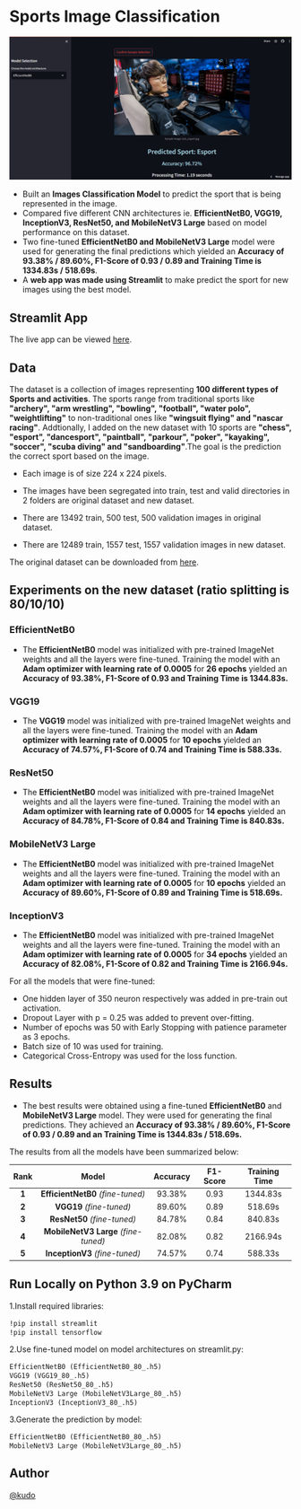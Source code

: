 # Sports Image Classification 
![GUI](GUI.jpg)
- Built an **Images Classification Model** to predict the sport that is being represented in the image.
- Compared five different CNN architectures ie. **EfficientNetB0, VGG19, InceptionV3, ResNet50, and MobileNetV3 Large** based on model performance on this dataset.
- Two fine-tuned **EfficientNetB0 and MobileNetV3 Large** model were used for generating the final predictions which yielded an **Accuracy of 93.38% / 89.60%, F1-Score of 0.93 / 0.89 and Training Time is 1334.83s / 518.69s**.
- A **web app was made using Streamlit** to make predict the sport for new images using the best model.
## Streamlit App
The live app can be viewed [here](https://sportsimageclassifier.streamlit.app/).
## Data
The dataset is a collection of images representing **100 different types of Sports and activities**. The sports range from traditional sports like **"archery", "arm wrestling", "bowling", "football", "water polo", "weightlifting"** to non-traditional ones like **"wingsuit flying" and "nascar racing"**. Addtionally, I added on the new dataset with 10 sports are **"chess", "esport", "dancesport", "paintball", "parkour", "poker", "kayaking", "soccer", "scuba diving" and "sandboarding"**.The goal is the prediction the correct sport based on the image.
- Each image is of size 224 x 224 pixels.


- The images have been segregated into train, test and valid directories in 2 folders are original dataset and new dataset.


- There are 13492 train, 500 test, 500 validation images in original dataset.


- There are 12489 train, 1557 test, 1557 validation images in new dataset.


The original dataset can be downloaded from [here](https://www.kaggle.com/datasets/gpiosenka/sports-classification).
## Experiments on the new dataset (ratio splitting is 80/10/10)
### EfficientNetB0
- The **EfficientNetB0** model was initialized with pre-trained ImageNet weights and all the layers were fine-tuned. Training the model with an **Adam optimizer with learning rate of 0.0005** for **26 epochs** yielded an **Accuracy of 93.38%, F1-Score of 0.93 and Training Time is 1344.83s.**
### VGG19
- The **VGG19** model was initialized with pre-trained ImageNet weights and all the layers were fine-tuned. Training the model with an **Adam optimizer with learning rate of 0.0005** for **10 epochs** yielded an **Accuracy of 74.57%, F1-Score of 0.74 and Training Time is 588.33s.**
### ResNet50
- The **EfficientNetB0** model was initialized with pre-trained ImageNet weights and all the layers were fine-tuned. Training the model with an **Adam optimizer with learning rate of 0.0005** for **14 epochs** yielded an **Accuracy of 84.78%, F1-Score of 0.84 and Training Time is 840.83s.**
### MobileNetV3 Large
- The **EfficientNetB0** model was initialized with pre-trained ImageNet weights and all the layers were fine-tuned. Training the model with an **Adam optimizer with learning rate of 0.0005** for **10 epochs** yielded an **Accuracy of 89.60%, F1-Score of 0.89 and Training Time is 518.69s.**
### InceptionV3
- The **EfficientNetB0** model was initialized with pre-trained ImageNet weights and all the layers were fine-tuned. Training the model with an **Adam optimizer with learning rate of 0.0005** for **34 epochs** yielded an **Accuracy of 82.08%, F1-Score of 0.82 and Training Time is 2166.94s.**

For all the models that were fine-tuned:

- One hidden layer of 350 neuron respectively was added in pre-train out activation.
- Dropout Layer with p = 0.25 was added to prevent over-fitting.
- Number of epochs was 50 with Early Stopping with patience parameter as 3 epochs.
- Batch size of 10 was used for training.
- Categorical Cross-Entropy was used for the loss function.
## Results
- The best results were obtained using a fine-tuned **EfficientNetB0** and **MobileNetV3 Large** model. They were used for generating the final predictions. They achieved an **Accuracy of 93.38% / 89.60%, F1-Score of 0.93 / 0.89 and an Training Time is 1344.83s / 518.69s.**


The results from all the models have been summarized below:

| **Rank** |              **Model**               | **Accuracy** | **F1-Score** | **Training Time** |
|:--------:|:------------------------------------:|:------------:|:------------:|:-----------------:|
|  **1**   |  **EfficientNetB0** *(fine-tuned)*   |    93.38%    |     0.93     |     1344.83s      |
|  **2**   |       **VGG19** *(fine-tuned)*       |    89.60%    |     0.89     |      518.69s      |
|  **3**   |     **ResNet50** *(fine-tuned)*      |    84.78%    |     0.84     |      840.83s      |
|  **4**   | **MobileNetV3 Large** *(fine-tuned)* |    82.08%    |     0.82     |     2166.94s      |
|  **5**   |    **InceptionV3** *(fine-tuned)*    |    74.57%    |     0.74     |      588.33s      |
## Run Locally on Python 3.9 on PyCharm
1.Install required libraries:
`````
!pip install streamlit
!pip install tensorflow
`````
2.Use fine-tuned model on model architectures on streamlit.py:
`````
EfficientNetB0 (EfficientNetB0_80_.h5)
VGG19 (VGG19_80_.h5)
ResNet50 (ResNet50_80_.h5)
MobileNetV3 Large (MobileNetV3Large_80_.h5)
InceptionV3 (InceptionV3_80_.h5)
`````
3.Generate the prediction by model:
`````
EfficientNetB0 (EfficientNetB0_80_.h5)
MobileNetV3 Large (MobileNetV3Large_80_.h5)
`````
## Author 
[@kudo](https://github.com/Kudokunnn/SportsImageClassifier)